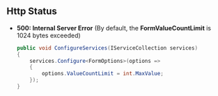## Http Status

- **500: Internal Server Error** (By default, the **FormValueCountLimit** is 1024 bytes exceeded)

  ```C#
  public void ConfigureServices(IServiceCollection services)
  {
      services.Configure<FormOptions>(options =>
      {
          options.ValueCountLimit = int.MaxValue;
      });
  }
  ```



